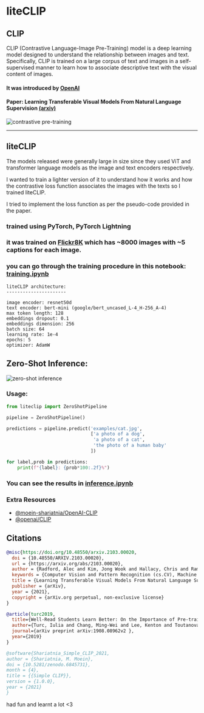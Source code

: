 # liteCLIP

## CLIP

CLIP (Contrastive Language-Image Pre-Training) model is a deep learning model designed to understand the relationship between images and text. Specifically, CLIP is trained on a large corpus of text and images in a self-supervised manner to learn how to associate descriptive text with the visual content of images.

#### It was introduced by [OpenAI](https://openai.com/research/clip)

#### Paper: Learning Transferable Visual Models From Natural Language Supervision [(arxiv)](https://arxiv.org/abs/2103.00020)

![contrastive pre-training](https://openaicom.imgix.net/fbc4f633-9ad4-4dc2-bd94-0b6f1feee22f/overview-a.svg?fm=auto&auto=compress,format&fit=min&w=3840&h=2733)

---

## liteCLIP

The models released were generally large in size since they used ViT and transformer language models as the image and text encoders respectively.

I wanted to train a lighter version of it to understand how it works and how the contrastive loss function associates the images with the texts so I trained liteCLIP.

I tried to implement the loss function as per the pseudo-code provided in the paper.

### trained using PyTorch, PyTorch Lightning

### it was trained on [Flickr8K](https://www.kaggle.com/datasets/adityajn105/flickr8k) which has ~8000 images with ~5 captions for each image.

### you can go through the training procedure in this notebook: [training.ipynb](./training.ipynb)

```
liteCLIP architecture:
----------------------

image encoder: resnet50d
text encoder: bert-mini (google/bert_uncased_L-4_H-256_A-4)
max token length: 128
embeddings dropout: 0.1
embeddings dimension: 256
batch size: 64
learning rate: 1e-4
epochs: 5
optimizer: AdamW
```


## Zero-Shot Inference:

![zero-shot inference](https://openaicom.imgix.net/d9d46e4b-6d6a-4f9e-9345-5c6538b1b8c3/overview-b.svg?fm=auto&auto=compress,format&fit=min&w=3840&h=2946)

### Usage:

```python
from liteclip import ZeroShotPipeline

pipeline = ZeroShotPipeline()

predictions = pipeline.predict('examples/cat.jpg',
                               ['a photo of a dog',
                                'a photo of a cat',
                                'the photo of a human baby'
                               ])

for label,prob in predictions:
    print(f"{label}: {prob*100:.2f}%")
```

### You can see the results in [inference.ipynb](./inference.ipynb)


### Extra Resources

- [@moein-shariatnia/OpenAI-CLIP](https://github.com/moein-shariatnia/OpenAI-CLIP)
- [@openai/CLIP](https://github.com/openai/CLIP/tree/main/clip)

## Citations

```bibtex
@misc{https://doi.org/10.48550/arxiv.2103.00020,
  doi = {10.48550/ARXIV.2103.00020},
  url = {https://arxiv.org/abs/2103.00020},
  author = {Radford, Alec and Kim, Jong Wook and Hallacy, Chris and Ramesh, Aditya and Goh, Gabriel and Agarwal, Sandhini and Sastry, Girish and Askell, Amanda and Mishkin, Pamela and Clark, Jack and Krueger, Gretchen and Sutskever, Ilya},
  keywords = {Computer Vision and Pattern Recognition (cs.CV), Machine Learning (cs.LG), FOS: Computer and information sciences, FOS: Computer and information sciences},
  title = {Learning Transferable Visual Models From Natural Language Supervision},
  publisher = {arXiv},
  year = {2021},
  copyright = {arXiv.org perpetual, non-exclusive license}
}
```

```bibtex
@article{turc2019,
  title={Well-Read Students Learn Better: On the Importance of Pre-training Compact Models},
  author={Turc, Iulia and Chang, Ming-Wei and Lee, Kenton and Toutanova, Kristina},
  journal={arXiv preprint arXiv:1908.08962v2 },
  year={2019}
}
```

```bibtex
@software{Shariatnia_Simple_CLIP_2021,
author = {Shariatnia, M. Moein},
doi = {10.5281/zenodo.6845731},
month = {4},
title = {{Simple CLIP}},
version = {1.0.0},
year = {2021}
}
```


had fun and learnt a lot <3
